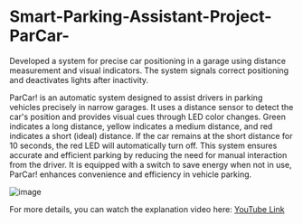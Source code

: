# Smart-Parking-Assistant-Project-ParCar-
Developed a system for precise car positioning in a garage using distance measurement and visual indicators. The  system signals correct positioning and deactivates lights after inactivity.

ParCar! is an automatic system designed to assist drivers in parking vehicles precisely in narrow garages. It uses a distance sensor to detect the car's position and provides visual cues through LED color changes. Green indicates a long distance, yellow indicates a medium distance, and red indicates a short (ideal) distance. If the car remains at the short distance for 10 seconds, the red LED will automatically turn off. This system ensures accurate and efficient parking by reducing the need for manual interaction from the driver. It is equipped with a switch to save energy when not in use, ParCar! enhances convenience and efficiency in vehicle parking.

![image](https://github.com/Alfanfuad/Smart-Parking-Assistant-Project-ParCar-/assets/71118100/cd13d874-1036-4146-9ab0-2e327aef33b8)

For more details, you can watch the explanation video here: [YouTube Link](https://youtu.be/eU1FKWgnPjc)
